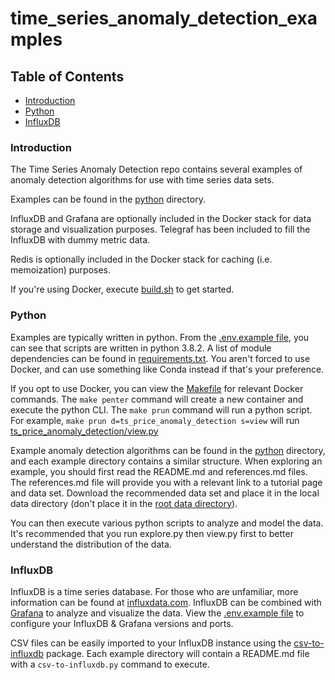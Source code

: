 # time_series_anomaly_detection_examples

## Table of Contents  

* [Introduction](#introduction)<a name="introduction"/>
* [Python](#python)<a name="python"/>
* [InfluxDB](#influxdb)<a name="influxdb"/>

### Introduction

The Time Series Anomaly Detection repo contains several examples of anomaly detection algorithms for use with time series data sets.

Examples can be found in the [python](python) directory.

InfluxDB and Grafana are optionally included in the Docker stack for data storage and visualization purposes. Telegraf has been included to fill the InfluxDB with dummy metric data.

Redis is optionally included in the Docker stack for caching (i.e. memoization) purposes.

If you're using Docker, execute [build.sh](build.sh) to get started.

### Python

Examples are typically written in python. From the [.env.example file](.env.example), you can see that scripts are written in python 3.8.2. A list of module dependencies can be found in [requirements.txt](python/requirements.txt). You aren't forced to use Docker, and can use something like Conda instead if that's your preference.

If you opt to use Docker, you can view the [Makefile](Makefile) for relevant Docker commands. The `make penter` command will create a new container and execute the python CLI. The `make prun` command will run a python script. For example, `make prun d=ts_price_anomaly_detection s=view` will run [ts_price_anomaly_detection/view.py](python/ts_price_anomaly_detection/view.py)

Example anomaly detection algorithms can be found in the [python](python) directory, and each example directory contains a similar structure. When exploring an example, you should first read the README.md and references.md files. The references.md file will provide you with a relevant link to a tutorial page and data set. Download the recommended data set and place it in the local data directory (don't place it in the [root data directory](data)).

You can then execute various python scripts to analyze and model the data. It's recommended that you run explore.py then view.py first to better understand the distribution of the data.

### InfluxDB

InfluxDB is a time series database. For those who are unfamiliar, more information can be found at [influxdata.com](https://www.influxdata.com/). InfluxDB can be combined with [Grafana](https://grafana.com/) to analyze and visualize the data. View the [.env.example file](.env.example) to configure your InfluxDB & Grafana versions and ports.

CSV files can be easily imported to your InfluxDB instance using the [csv-to-influxdb](https://github.com/fabio-miranda/csv-to-influxdb) package. Each example directory will contain a README.md file with a `csv-to-influxdb.py` command to execute.
